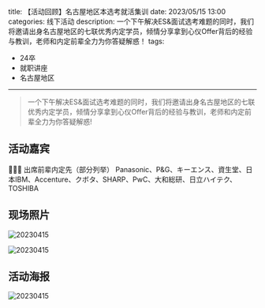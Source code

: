title: 【活动回顾】名古屋地区本选考就活集训
date: 2023/05/15 13:00
categories: 线下活动
description: 一个下午解决ES&面试选考难题的同时，我们将邀请出身名古屋地区的七联优秀内定学员，倾情分享拿到心仪Offer背后的经验与教训，老师和内定前辈全力为你答疑解惑！
tags:
- 24卒
- 就职讲座
- 名古屋地区

---

> 一个下午解决ES&面试选考难题的同时，我们将邀请出身名古屋地区的七联优秀内定学员，倾情分享拿到心仪Offer背后的经验与教训，老师和内定前辈全力为你答疑解惑!

## 活动嘉宾
🧑‍🤝‍🧑 出席前辈内定先（部分列举）
Panasonic、P&G、キーエンス、資生堂、日本IBM、Accenture、クボタ、SHARP、PwC、大和総研、日立ハイテク、TOSHIBA

## 现场照片
![20230415](https://qilian-tokyo.github.io/img/20230415/1.jpg)

![20230415](https://qilian-tokyo.github.io/img/20230415/2.jpg)

## 活动海报
![20230415](https://qilian-tokyo.github.io/img/20230415/0.jpg)